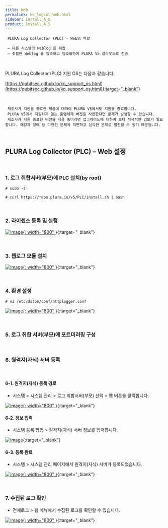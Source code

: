 ```yaml
---
title: Web
permalink: ko_logcol_web.html
sidebar: Install_A_S
product: Install_A_S
---
```


     PLURA Log Collector (PLC) - Web의 역할

     – 다른 시스템의 Weblog 를 취합
     – 취합한 Weblog 를 압축하고 암호화하여 PLURA V5 클라우드로 전송

<br />

PLURA Log Collector (PLC) 지원 OS는 다음과 같습니다.

[https://qubitsec.github.io/ko_support_os.html](https://qubitsec.github.io/ko_support_os.html){:target="_blank"}

<br />

     제조사가 지원을 종료한 제품에 대하여 PLURA V5에서도 지원을 종료합니다.
     PLURA V5에서 지원하지 않는 운영체제 버전을 사용한다면 문제가 발생할 수 있습니다.
     제조사가 지원 종료한 버전을 사용 중이라면 업그레이드에 대하여 보다 적극적인 검토가 필요합니다. 해킹과 장애 등 다양한 문제에 직면하고 심각한 문제로 발전할 수 있기 때문입니다.

<br />

## PLURA Log Collector (PLC) – Web 설정

<br />

### 1. 로그 취합서버(부모)에 PLC 설치(by root)

`# sudo -s`

`# curl https://repo.plura.io/v5/PLC/install.sh | bash`

<br />

### 2. 라이센스 등록 및 실행

[![image](/docs/images/Ins_G/LogCol_web/2.png){: width="800" }](/docs/images/Ins_G/LogCol_web/2.png){:target="_blank"}

<br />

### 3. 웹로그 모듈 설치

[![image](/docs/images/Ins_G/LogCol_web/3.png){: width="800" }](/docs/images/Ins_G/LogCol_web/3.png){:target="_blank"}

<br />

### 4. 환경 설정

`# vi /etc/datos/conf/httplogger.conf`   

[![image](/docs/images/Ins_G/LogCol_web/4.png){: width="800" }](/docs/images/Ins_G/LogCol_web/4.png){:target="_blank"}

<br />

### 5. 로그 취합 서버(부모)에 포트미러링 구성

<br />

### 6. 원격지(자식) 서버 등록

<br />

#### 6-1. 원격지(자식) 등록 경로

- 시스템  > 시스템 관리 > 로그 취합서버(부모) 선택 > 웹 버튼을 클릭합니다.

[![image](/docs/images/Ins_G/LogCol_web/5.png){: width="800" }](/docs/images/Ins_G/LogCol_web/5.png){:target="_blank"}

#### 6-2. 정보 입력

- 시스템 등록 팝업 > 원격지(자식) 서버 정보를 입력합니다.

[![image](/docs/images/Ins_G/LogCol_web/6.png)](/docs/images/Ins_G/LogCol_web/6.png){:target="_blank"}

#### 6-3. 등록 완료

- 시스템 > 시스템 관리 페이지에서 원격지(자식) 서버가 등록되었습니다. 

[![image](/docs/images/Ins_G/LogCol_web/7.png){: width="800" }](/docs/images/Ins_G/LogCol_web/7.png){:target="_blank"}

<br />

### 7. 수집된 로그 확인

- 전체로그 > 웹 메뉴에서 수집된 로그를 확인할 수 있습니다.

[![image](/docs/images/Ins_G/LogCol_web/8.png){: width="800" }](/docs/images/Ins_G/LogCol_web/8.png){:target="_blank"}
